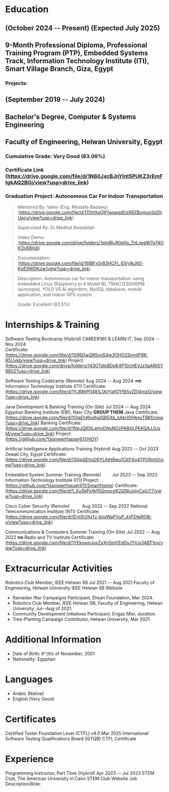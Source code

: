 # Education

## (October 2024 -- Present) (Expected July 2025) 
## 9-Month Professional Diploma, Professional Training Program (PTP), Embedded Systems Track, Information Technology Institute (ITI), Smart Village Branch, Giza, Egypt 


### Projects:





## (September 2019 -- July 2024) 

## Bachelor's Degree, Computer & Systems Engineering

## Faculty of Engineering, Helwan University, Egypt  

### Cumulative Grade: Very Good (83.06%)  

### Certificate Link (https://drive.google.com/file/d/1N60JxcBJnYlnt5PUKZ3rEmFtgkAQ2BGj/view?usp=drive_link)  

### Graduation Project: Autonomous Car For Indoor Transportation 

> Mentored By: Valeo (Eng. Mostafa Badawy) (https://drive.google.com/file/d/170HXoOtFlwqagdOz6RZBomuxSd2hUpcy/view?usp=drive_link)

> Supervised By: Dr.Medhat Awadallah

> Video Demo: (https://drive.google.com/drive/folders/1phdRuR0e0o_ThLxeeW7q74OK2lr69Hdi)  

> Documentation: (https://drive.google.com/file/d/16lBFx0rB3HCFI_jDVyNJ6S-KpE0WDKJw/view?usp=drive_link) 

> Description: Autonomous car for indoor transportation: using embedded Linux (Raspberry pi 4 Model B), TM4C123GH6PM launchpad, YOLO V5 AI algorithm, MySQL database, mobile application, and indoor GPS system. 

> Grade: Excellent (93.5%)  



# Internships & Training
Software Testing Bootcamp (Hybrid)
CAREER180 & LEARN IT,            Sep 2024 -- Nov 2024    
Certificate:(https://drive.google.com/file/d/1S96DwQB5vnS4w3OHO2SmntP9K-R5Uvkb/view?usp=drive_link)
Project: (https://drive.google.com/drive/folders/143OTdlx8DpK4P10cHEVJzXaARtSY9802?usp=drive_link)


Software Testing Codecamp (Remote)        Aug 2024 -- Aug 2024   **rm**
Information Technology Institute (ITI)
Certificate: (https://drive.google.com/file/d/1YJRRtPI1481L1AiYjafGYfBSyZDI4mzO/view?usp=drive_link)

Java Development & Banking Training (On-Site)  Jul 2024 -- Aug 2024
Egyptian Banking Institute (EBI), Nasr City
**GROUP THEM** Java Certificate: (https://drive.google.com/file/d/1OjaEhj6ndhaISB5Xb_kAkrIOHhnxTBKf/view?usp=drive_link) Banking Certificate: (https://drive.google.com/file/d/1NpJQX0jLeHoDNsNOzPABGLPEKQAJJUxM/view?usp=drive_link)
Project: (https://github.com/YasmeenYasser611/HOY)

Artificial Intelligence Applications Training (Hybrid)   Aug 2023 -- Oct 2023
Zewail City, Egypt
Certificate: (https://drive.google.com/file/d/13GpQEtjoD6YLAjH8wu1CkPXo4TPORntV/view?usp=drive_link)

Embedded System Summer Training (Remote)              Jul 2023 -- Sep 2023     
Information Technology Institute (ITI)
Project:(https://github.com/YasmeenYasser611/SmartHome)
Certificate:(https://drive.google.com/file/d/1_XuSkPxljkf5QmocgK2Q5bJqIvCsjU77/view?usp=drive_link)

Cisco Cyber Security (Remote)               Aug 2022 -- Sep 2022 
National Telecommunication Institute (NTI)
Certificate: (https://drive.google.com/file/d/1DvlXUXgTz-kjniWaPVuP_ksFDteROB-v/view?usp=drive_link)

Communications & Computers Summer Training (On-Site) Jul 2022 -- Aug 2022 **rm**
Radio and TV Institute 
Certificate: (https://drive.google.com/file/d/1YEkoamJuxZxXnSmYEdDsJYiUs3ABT1oy/view?usp=drive_link)


# Extracurricular Activities

Robotics Club Member, IEEE Helwan SB            Jul 2021 -- Aug 2021
Faculty of Engineering, Helwan University       IEEE Helwan SB Website

* Ramadan Iftar Campaigns Participant, Ehsan Foundation, Mar 2024.
* Robotics Club Member, IEEE Helwan SB, Faculty of Engineering, Helwan University, Jul--Aug of 2021.
* Community Development Initiatives Participant, Engaz Misr, *duration*.
* Tree-Planting Campaign Contributor, Helwan University, Mar 2021.


# Additional Information
* Date of Birth: 6^{th} of November, 2001
* Nationality: Egyptian

# Languages
* Arabic (Native)
* English (Very Good)

# Certificates
Certified Tester Foundation Level (CTFL) v4.0                    Mar 2025
International Software Testing Qualifications Board (ISTQB)      CTFL Certificate

# Experience
Programming Instructor, Part Time (Hybrid)                       Apr 2023 -- Jul 2023
STEM Club, The American University in Cairo                      STEM Club Website
    Job Description/Role:
